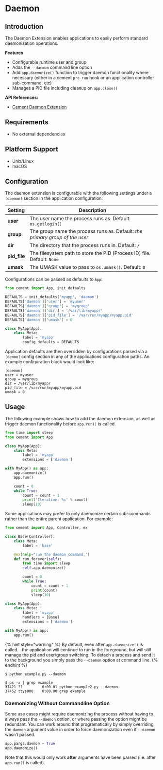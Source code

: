 # Daemon

## Introduction

The Daemon Extension enables applications to easily perform standard daemonization operations.

**Features**

* Configurable runtime user and group
* Adds the `--daemon` command line option
* Add `app.daemonize()` function to trigger daemon functionality where necessary (either in a cement `pre_run` hook or an application controller sub-command, etc)
* Manages a PID file including cleanup on `app.close()`

**API References:**

* [Cement Daemon Extension](https://cement.readthedocs.io/en/3.0/api/ext/ext\_daemon/)

## Requirements

* No external dependencies

## Platform Support

* Unix/Linux
* macOS

## Configuration

The daemon extension is configurable with the following settings under a `[daemon]` section in the application configuration:

| Setting       | **Description**                                                              |
| ------------- | ---------------------------------------------------------------------------- |
| **user**      | The user name the process runs as.  Default: `os.getlogin()`                 |
| **group**     | The group name the process runs as. Default: _the primary group of the user_ |
| **dir**       | The directory that the process runs in.  Default: `/`                        |
| **pid\_file** | The filesystem path to store the PID (Process ID) file.  Default: `None`     |
| **umask**     | The UMASK value to pass to `os.umask()`.  Default: `0`                       |

Configurations can be passed as defaults to `App`:

```python
from cement import App, init_defaults

DEFAULTS = init_defaults('myapp', 'daemon')
DEFAULTS['daemon']['user'] = 'myuser'
DEFAULTS['daemon']['group'] = 'mygroup'
DEFAULTS['daemon']['dir'] = '/var/lib/myapp/'
DEFAULTS['daemon']['pid_file'] = '/var/run/myapp/myapp.pid'
DEFAULTS['daemon']['umask'] = 0

class MyApp(App):
    class Meta:
        label = 'myapp'
        config_defaults = DEFAULTS
```

Application defaults are then overridden by configurations parsed via a `[demon]` config section in any of the applications configuration paths. An example configuration block would look like:

```
[daemon]
user = myuser
group = mygroup
dir = /var/lib/myapp/
pid_file = /var/run/myapp/myapp.pid
umask = 0
```

## Usage

The following example shows how to add the daemon extension, as well as trigger daemon functionality before `app.run()` is called.

```python
from time import sleep
from cement import App

class MyApp(App):
    class Meta:
        label = 'myapp'
        extensions = ['daemon']

with MyApp() as app:
    app.daemonize()
    app.run()

    count = 0
    while True:
        count = count + 1
        print('Iteration: %s' % count)
        sleep(10)
```

Some applications may prefer to only daemonize certain sub-commands rather than the entire parent application. For example:

```python
from cement import App, Controller, ex

class Base(Controller):
    class Meta:
        label = 'base'

    @ex(help="run the daemon command.")
    def run_forever(self):
        from time import sleep
        self.app.daemonize()

        count = 0
        while True:
            count = count + 1
            print(count)
            sleep(10)

class MyApp(App):
    class Meta:
        label = 'myapp'
        handlers = [Base]
        extensions = ['daemon']

with MyApp() as app:
    app.run()
```

{% hint style="warning" %}
By default, even after `app.daemonize()` is called… the application will continue to run in the foreground, but will still manage the pid and user/group switching. To detach a process and send it to the background you simply pass the `--daemon` option at command line.
{% endhint %}

```
$ python example.py --daemon

$ ps -x | grep example
37421 ??         0:00.01 python example2.py --daemon
37452 ttys000    0:00.00 grep example
```

### Daemonizing Without Commandline Option

Some use cases might require daemonizing the process without having to always pass the `--daemon` option, or where passing the option might be redundant. You can work around that programatically by simply overriding the `daemon` argument value in order to force daemonization even if `--daemon` wasn’t passed.

```python
app.pargs.daemon = True
app.daemonize()
```

Note that this would only work **after** arguments have been parsed (i.e. after `app.run()` is called).
